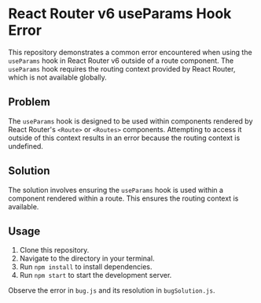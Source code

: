 # React Router v6 useParams Hook Error

This repository demonstrates a common error encountered when using the `useParams` hook in React Router v6 outside of a route component.  The `useParams` hook requires the routing context provided by React Router, which is not available globally.

## Problem

The `useParams` hook is designed to be used within components rendered by React Router's `<Route>` or `<Routes>` components. Attempting to access it outside of this context results in an error because the routing context is undefined.

## Solution

The solution involves ensuring the `useParams` hook is used within a component rendered within a route. This ensures the routing context is available.

## Usage

1. Clone this repository.
2. Navigate to the directory in your terminal.
3. Run `npm install` to install dependencies.
4. Run `npm start` to start the development server.

Observe the error in `bug.js` and its resolution in `bugSolution.js`.